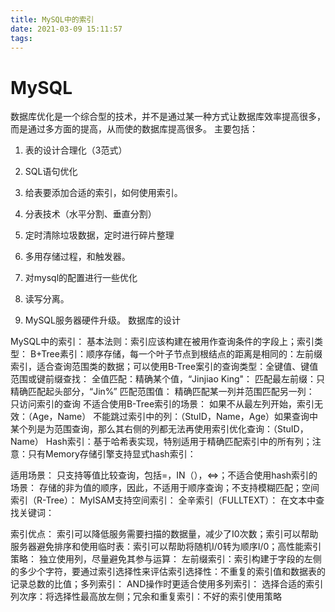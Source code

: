 ```yaml
---
title: MySQL中的索引
date: 2021-03-09 15:11:57
tags:
---
```

# MySQL

数据库优化是一个综合型的技术，并不是通过某一种方式让数据库效率提高很多，而是通过多方面的提高，从而使的数据库提高很多。
主要包括：

1. 表的设计合理化（3范式）

2. SQL语句优化
3. 给表要添加合适的索引，如何使用索引。
4. 分表技术（水平分割、垂直分割）
5. 定时清除垃圾数据，定时进行碎片整理
6. 多用存储过程，和触发器。
7. 对mysql的配置进行一些优化
8. 读写分离。
9. MySQL服务器硬件升级。
   数据库的设计



MySQL中的索引：
基本法则：索引应该构建在被用作查询条件的字段上；索引类型：
B+Tree素引：顺序存储，每一个叶子节点到根结点的距离是相同的：左前缀索引，适合查询范围类的数据；可以使用B-Tree案引的查询类型：全键值、键值范围或键前缀查找：
全值匹配：精确某个值，“Jinjiao King"：
匹配最左前缀：只精确匹配起头部分，“Jin%”
匹配范围值：
精确匹配某一列并范围匹配另一列：
只访问索引的查询
不适合使用B-Tree索引的场景：
如果不从最左列开始，索引无效：（Age，Name）
不能跳过索引中的列：（StuID，Name，Age）如果查询中某个列是为范围查询，那么其右侧的列都无法再使用索引优化查询：（StuID，Name）
Hash索引：基于哈希表实现，特别适用于精确匹配索引中的所有列；注意：只有Memory存储引擎支持显式hash索引：



适用场景：
只支持等值比较查询，包括=，IN（），<=>；不适合使用hash索引的场景：
存储的非为值的顺序，因此，不适用于顺序查询；不支持模糊匹配；空间索引（R-Tree）：
MyISAM支持空间索引：
全辛索引（FULLTEXT）：
在文本中查找关键词：



索引优点：
索引可以降低服务需要扫描的数据量，减少了I0次数；索引可以帮助服务器避免排序和使用临时表：索引可以帮助将随机I/0转为顺序I/0；高性能索引策略：
独立使用列，尽量避免其参与运算：
左前缀索引：索引构建于字段的左侧的多少个字符，要通过索引选择性来评估索引选择性：不重复的索引值和数据表的记录总数的比值；多列索引：
AND操作时更适合使用多列索引：
选择合适的索引列次序：将选择性最高放左侧；冗余和重复索引：不好的索引使用策略